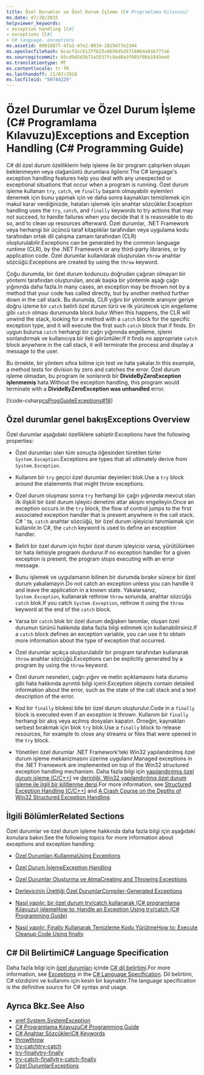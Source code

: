 ```yaml
---
title: Özel Durumlar ve Özel Durum İşleme (C# Programlama Kılavuzu)
ms.date: 07/20/2015
helpviewer_keywords:
- exception handling [C#]
- exceptions [C#]
- C# language, exceptions
ms.assetid: 0001887f-4fa2-47e2-8034-2819477e2344
ms.openlocfilehash: 6cacf3cc613ffb23c6656d5d5718064a91b777a6
ms.sourcegitcommit: b5cd9d5d3b75a5537fc9ad8a3f085f0bb1845ee0
ms.translationtype: MT
ms.contentlocale: tr-TR
ms.lasthandoff: 11/07/2018
ms.locfileid: "50744229"
---
```

# <a name="exceptions-and-exception-handling-c-programming-guide"></a><span data-ttu-id="65ddb-102">Özel Durumlar ve Özel Durum İşleme (C# Programlama Kılavuzu)</span><span class="sxs-lookup"><span data-stu-id="65ddb-102">Exceptions and Exception Handling (C# Programming Guide)</span></span>
<span data-ttu-id="65ddb-103">C# dil özel durum özelliklerin help işleme ile bir program çalışırken oluşan beklenmeyen veya olağanüstü durumlara ilgilenir.</span><span class="sxs-lookup"><span data-stu-id="65ddb-103">The C# language's exception handling features help you deal with any unexpected or exceptional situations that occur when a program is running.</span></span> <span data-ttu-id="65ddb-104">Özel durum işleme kullanan `try`, `catch`, ve `finally` başarılı olmayabilir eylemleri denemek için bunu yapmak için ve daha sonra kaynakları temizlemek için makul karar verdiğinizde, hataları işlemek için anahtar sözcükler.</span><span class="sxs-lookup"><span data-stu-id="65ddb-104">Exception handling uses the `try`, `catch`, and `finally` keywords to try actions that may not succeed, to handle failures when you decide that it is reasonable to do so, and to clean up resources afterward.</span></span> <span data-ttu-id="65ddb-105">Özel durumlar, .NET Framework veya herhangi bir üçüncü taraf kitaplıklar tarafından veya uygulama kodu tarafından ortak dil çalışma zamanı tarafından (CLR) oluşturulabilir.</span><span class="sxs-lookup"><span data-stu-id="65ddb-105">Exceptions can be generated by the common language runtime (CLR), by the .NET Framework or any third-party libraries, or by application code.</span></span> <span data-ttu-id="65ddb-106">Özel durumlar kullanılarak oluşturulan `throw` anahtar sözcüğü.</span><span class="sxs-lookup"><span data-stu-id="65ddb-106">Exceptions are created by using the `throw` keyword.</span></span>  
  
 <span data-ttu-id="65ddb-107">Çoğu durumda, bir özel durum kodunuzu doğrudan çağıran olmayan bir yöntemi tarafından oluşturulan, ancak başka bir yöntemle aşağı çağrı yığınında daha fazla.</span><span class="sxs-lookup"><span data-stu-id="65ddb-107">In many cases, an exception may be thrown not by a method that your code has called directly, but by another method further down in the call stack.</span></span> <span data-ttu-id="65ddb-108">Bu durumda, CLR yığını bir yöntemle aranıyor geriye doğru izleme bir `catch` belirli özel durum türü ve ilk yürütecek için engelleme gibi `catch` olması durumunda block bulur.</span><span class="sxs-lookup"><span data-stu-id="65ddb-108">When this happens, the CLR will unwind the stack, looking for a method with a `catch` block for the specific exception type, and it will execute the first such `catch` block that if finds.</span></span> <span data-ttu-id="65ddb-109">En uygun bulursa `catch` herhangi bir çağrı yığınında engelleme, işlemi sonlandırmak ve kullanıcıya bir ileti görüntüler.</span><span class="sxs-lookup"><span data-stu-id="65ddb-109">If it finds no appropriate `catch` block anywhere in the call stack, it will terminate the process and display a message to the user.</span></span>  
  
 <span data-ttu-id="65ddb-110">Bu örnekte, bir yöntem sıfıra bölme için test ve hata yakalar.</span><span class="sxs-lookup"><span data-stu-id="65ddb-110">In this example, a method tests for division by zero and catches the error.</span></span> <span data-ttu-id="65ddb-111">Özel durum işleme olmadan, bu program ile sonlanırdı bir **DivideByZeroException işlenmemiş** hata.</span><span class="sxs-lookup"><span data-stu-id="65ddb-111">Without the exception handling, this program would terminate with a **DivideByZeroException was unhandled** error.</span></span>  
  
 [!code-csharp[csProgGuideExceptions#18](../../../csharp/programming-guide/exceptions/codesnippet/CSharp/exceptions-and-exception-handling_1.cs)]  
  
## <a name="exceptions-overview"></a><span data-ttu-id="65ddb-112">Özel durumlar genel bakış</span><span class="sxs-lookup"><span data-stu-id="65ddb-112">Exceptions Overview</span></span>  
 <span data-ttu-id="65ddb-113">Özel durumlar aşağıdaki özelliklere sahiptir:</span><span class="sxs-lookup"><span data-stu-id="65ddb-113">Exceptions have the following properties:</span></span>  
  
-   <span data-ttu-id="65ddb-114">Özel durumları olan tüm sonuçta öğesinden türetilen türler `System.Exception`.</span><span class="sxs-lookup"><span data-stu-id="65ddb-114">Exceptions are types that all ultimately derive from `System.Exception`.</span></span>  
  
-   <span data-ttu-id="65ddb-115">Kullanım bir `try` geçici özel durumlar deyimleri blok.</span><span class="sxs-lookup"><span data-stu-id="65ddb-115">Use a `try` block around the statements that might throw exceptions.</span></span>  
  
-   <span data-ttu-id="65ddb-116">Özel durum oluşması sonra `try` herhangi bir çağrı yığınında mevcut olan ilk ilişkili bir özel durum işleyici denetimi atlar akışını engelleyin.</span><span class="sxs-lookup"><span data-stu-id="65ddb-116">Once an exception occurs in the `try` block, the flow of control jumps to the first associated exception handler that is present anywhere in the call stack.</span></span> <span data-ttu-id="65ddb-117">C# ' ta, `catch` anahtar sözcüğü, bir özel durum işleyicisi tanımlamak için kullanılır.</span><span class="sxs-lookup"><span data-stu-id="65ddb-117">In C#, the `catch` keyword is used to define an exception handler.</span></span>  
  
-   <span data-ttu-id="65ddb-118">Belirli bir özel durum için hiçbir özel durum işleyicisi varsa, yürütülürken bir hata iletisiyle programı durdurur.</span><span class="sxs-lookup"><span data-stu-id="65ddb-118">If no exception handler for a given exception is present, the program stops executing with an error message.</span></span>  
  
-   <span data-ttu-id="65ddb-119">Bunu işlemek ve uygulamanın bilinen bir durumda bırakır sürece bir özel durum yakalamayın.</span><span class="sxs-lookup"><span data-stu-id="65ddb-119">Do not catch an exception unless you can handle it and leave the application in a known state.</span></span> <span data-ttu-id="65ddb-120">Yakalarsanız, `System.Exception`, kullanarak rethrow `throw` sonunda, anahtar sözcüğü `catch` blok.</span><span class="sxs-lookup"><span data-stu-id="65ddb-120">If you catch `System.Exception`, rethrow it using the `throw` keyword at the end of the `catch` block.</span></span>  
  
-   <span data-ttu-id="65ddb-121">Varsa bir `catch` blok bir özel durum değişken tanımlar, oluşan özel durumun türünü hakkında daha fazla bilgi edinmek için kullanabilirsiniz.</span><span class="sxs-lookup"><span data-stu-id="65ddb-121">If a `catch` block defines an exception variable, you can use it to obtain more information about the type of exception that occurred.</span></span>  
  
-   <span data-ttu-id="65ddb-122">Özel durumlar açıkça oluşturulabilir bir program tarafından kullanarak `throw` anahtar sözcüğü.</span><span class="sxs-lookup"><span data-stu-id="65ddb-122">Exceptions can be explicitly generated by a program by using the `throw` keyword.</span></span>  
  
-   <span data-ttu-id="65ddb-123">Özel durum nesneleri, çağrı yığını ve metin açıklamasını hata durumu gibi hata hakkında ayrıntılı bilgi içerir.</span><span class="sxs-lookup"><span data-stu-id="65ddb-123">Exception objects contain detailed information about the error, such as the state of the call stack and a text description of the error.</span></span>  
  
-   <span data-ttu-id="65ddb-124">Kod bir `finally` blokesi bile bir özel durum oluşturulur.</span><span class="sxs-lookup"><span data-stu-id="65ddb-124">Code in a `finally` block is executed even if an exception is thrown.</span></span> <span data-ttu-id="65ddb-125">Kullanım bir `finally` herhangi bir akış veya açılmış dosyaları kapatın. Örneğin, kaynakları serbest bırakmak için blok `try` blok.</span><span class="sxs-lookup"><span data-stu-id="65ddb-125">Use a `finally` block to release resources, for example to close any streams or files that were opened in the `try` block.</span></span>  
  
-   <span data-ttu-id="65ddb-126">Yönetilen özel durumlar .NET Framework'teki Win32 yapılandırılmış özel durum işleme mekanizmasını üzerine uygulanır.</span><span class="sxs-lookup"><span data-stu-id="65ddb-126">Managed exceptions in the .NET Framework are implemented on top of the Win32 structured exception handling mechanism.</span></span> <span data-ttu-id="65ddb-127">Daha fazla bilgi için [yapılandırılmış özel durum işleme (C/C++)](/cpp/cpp/structured-exception-handling-c-cpp) ve [derinliği, Win32 yapılandırılmış özel durum işleme ile ilgili bir kilitlenme dersi](https://bytepointer.com/resources/pietrek_crash_course_depths_of_win32_seh.htm).</span><span class="sxs-lookup"><span data-stu-id="65ddb-127">For more information, see [Structured Exception Handling (C/C++)](/cpp/cpp/structured-exception-handling-c-cpp) and [A Crash Course on the Depths of Win32 Structured Exception Handling](https://bytepointer.com/resources/pietrek_crash_course_depths_of_win32_seh.htm).</span></span>  
  
## <a name="related-sections"></a><span data-ttu-id="65ddb-128">İlgili Bölümler</span><span class="sxs-lookup"><span data-stu-id="65ddb-128">Related Sections</span></span>  
 <span data-ttu-id="65ddb-129">Özel durumlar ve özel durum işleme hakkında daha fazla bilgi için aşağıdaki konulara bakın:</span><span class="sxs-lookup"><span data-stu-id="65ddb-129">See the following topics for more information about exceptions and exception handling:</span></span>  
  
-   [<span data-ttu-id="65ddb-130">Özel Durumları Kullanma</span><span class="sxs-lookup"><span data-stu-id="65ddb-130">Using Exceptions</span></span>](../../../csharp/programming-guide/exceptions/using-exceptions.md)  
  
-   [<span data-ttu-id="65ddb-131">Özel Durum İşleme</span><span class="sxs-lookup"><span data-stu-id="65ddb-131">Exception Handling</span></span>](../../../csharp/programming-guide/exceptions/exception-handling.md)  
  
-   [<span data-ttu-id="65ddb-132">Özel Durumlar Oluşturma ve Atma</span><span class="sxs-lookup"><span data-stu-id="65ddb-132">Creating and Throwing Exceptions</span></span>](../../../csharp/programming-guide/exceptions/creating-and-throwing-exceptions.md)  
  
-   [<span data-ttu-id="65ddb-133">Derleyicinin Ürettiği Özel Durumlar</span><span class="sxs-lookup"><span data-stu-id="65ddb-133">Compiler-Generated Exceptions</span></span>](../../../csharp/programming-guide/exceptions/compiler-generated-exceptions.md)  
  
-   [<span data-ttu-id="65ddb-134">Nasıl yapılır: bir özel durum try/catch kullanarak (C# programlama Kılavuzu) işleme</span><span class="sxs-lookup"><span data-stu-id="65ddb-134">How to: Handle an Exception Using try/catch (C# Programming Guide)</span></span>](../../../csharp/programming-guide/exceptions/how-to-handle-an-exception-using-try-catch.md)  
  
-   [<span data-ttu-id="65ddb-135">Nasıl yapılır: Finally Kullanarak Temizleme Kodu Yürütme</span><span class="sxs-lookup"><span data-stu-id="65ddb-135">How to: Execute Cleanup Code Using finally</span></span>](../../../csharp/programming-guide/exceptions/how-to-execute-cleanup-code-using-finally.md)  
  
## <a name="c-language-specification"></a><span data-ttu-id="65ddb-136">C# Dil Belirtimi</span><span class="sxs-lookup"><span data-stu-id="65ddb-136">C# Language Specification</span></span>  

<span data-ttu-id="65ddb-137">Daha fazla bilgi için [özel durumları](~/_csharplang/spec/exceptions.md) içinde [ C# dil belirtimi](../../language-reference/language-specification/index.md).</span><span class="sxs-lookup"><span data-stu-id="65ddb-137">For more information, see [Exceptions](~/_csharplang/spec/exceptions.md) in the [C# Language Specification](../../language-reference/language-specification/index.md).</span></span> <span data-ttu-id="65ddb-138">Dil belirtimi, C# sözdizimi ve kullanımı için kesin bir kaynaktır.</span><span class="sxs-lookup"><span data-stu-id="65ddb-138">The language specification is the definitive source for C# syntax and usage.</span></span>
  
## <a name="see-also"></a><span data-ttu-id="65ddb-139">Ayrıca Bkz.</span><span class="sxs-lookup"><span data-stu-id="65ddb-139">See Also</span></span>

- <xref:System.SystemException>  
- [<span data-ttu-id="65ddb-140">C# Programlama Kılavuzu</span><span class="sxs-lookup"><span data-stu-id="65ddb-140">C# Programming Guide</span></span>](../../../csharp/programming-guide/index.md)  
- [<span data-ttu-id="65ddb-141">C# Anahtar Sözcükleri</span><span class="sxs-lookup"><span data-stu-id="65ddb-141">C# Keywords</span></span>](../../../csharp/language-reference/keywords/index.md)  
- [<span data-ttu-id="65ddb-142">throw</span><span class="sxs-lookup"><span data-stu-id="65ddb-142">throw</span></span>](../../../csharp/language-reference/keywords/throw.md)  
- [<span data-ttu-id="65ddb-143">try-catch</span><span class="sxs-lookup"><span data-stu-id="65ddb-143">try-catch</span></span>](../../../csharp/language-reference/keywords/try-catch.md)  
- [<span data-ttu-id="65ddb-144">try-finally</span><span class="sxs-lookup"><span data-stu-id="65ddb-144">try-finally</span></span>](../../../csharp/language-reference/keywords/try-finally.md)  
- [<span data-ttu-id="65ddb-145">try-catch-finally</span><span class="sxs-lookup"><span data-stu-id="65ddb-145">try-catch-finally</span></span>](../../../csharp/language-reference/keywords/try-catch-finally.md)  
- [<span data-ttu-id="65ddb-146">Özel Durumlar</span><span class="sxs-lookup"><span data-stu-id="65ddb-146">Exceptions</span></span>](../../../standard/exceptions/index.md)  
